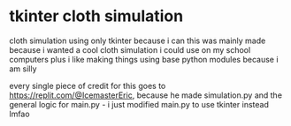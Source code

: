 # tkinter cloth simulation
cloth simulation using only tkinter because i can
this was mainly made because i wanted a cool cloth simulation i could use on my school computers
plus i like making things using base python modules because i am silly

every single piece of credit for this goes to https://replit.com/@IcemasterEric, because he made simulation.py and the general logic for main.py - i just modified main.py to use tkinter instead lmfao

